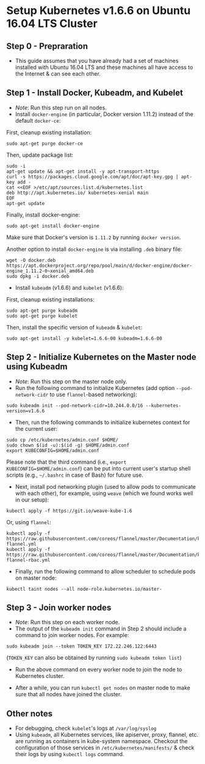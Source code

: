 Setup Kubernetes v1.6.6 on Ubuntu 16.04 LTS Cluster
====

## Step 0 - Prepraration
- This guide assumes that you have already had a set of machines installed with Ubuntu 16.04 LTS and these machines all have access to the Internet & can see each other.

## Step 1 - Install Docker, Kubeadm, and Kubelet
- *Note*: Run this step run on all nodes.
- Install `docker-engine` (in particular, Docker version 1.11.2) instead of the default `docker-ce`:

First, cleanup existing installation:
```
sudo apt-get purge docker-ce 
```

Then, update package list:
```
sudo -i
apt-get update && apt-get install -y apt-transport-https
curl -s https://packages.cloud.google.com/apt/doc/apt-key.gpg | apt-key add -
cat <<EOF >/etc/apt/sources.list.d/kubernetes.list
deb http://apt.kubernetes.io/ kubernetes-xenial main
EOF
apt-get update
```

Finally, install docker-engine:
```
sudo apt-get install docker-engine
```
Make sure that Docker's version is `1.11.2` by running `docker version`.

Another option to install `docker-engine` is via installing `.deb` binary file:
```
wget -O docker.deb https://apt.dockerproject.org/repo/pool/main/d/docker-engine/docker-engine_1.11.2-0~xenial_amd64.deb
sudo dpkg -i docker.deb
```

- Install `kubeadm` (v1.6.6) and `kubelet` (v1.6.6): 

First, cleanup existing installations:
```
sudo apt-get purge kubeadm
sudo apt-get purge kubelet
```

Then, install the specific version of `kubeadm` & `kubelet`:
```
sudo apt-get install -y kubelet=1.6.6-00 kubeadm=1.6.6-00
```

## Step 2 - Initialize Kubernetes on the Master node using Kubeadm
- *Note*: Run this step on the master node only.
- Run the following command to initialize Kubernetes (add option `--pod-network-cidr` to use `flannel`-based networking):
```
sudo kubeadm init --pod-network-cidr=10.244.0.0/16 --kubernetes-version=v1.6.6
```

- Then, run the following commands to initialize kubernetes context for the current user:
```
sudo cp /etc/kubernetes/admin.conf $HOME/ 
sudo chown $(id -u):$(id -g) $HOME/admin.conf
export KUBECONFIG=$HOME/admin.conf
```
 
Please note that the third command (i.e., `export KUBECONFIG=$HOME/admin.conf`) can be put into current user's startup shell scripts (e.g., `~/.bashrc` in case of Bash) for future use.

- Next, install pod networking plugin (used to allow pods to communicate with each other), for example, using `weave` (which we found works well in our setup):
```
kubectl apply -f https://git.io/weave-kube-1.6 
```

Or, using `flannel`:
```
kubectl apply -f https://raw.githubusercontent.com/coreos/flannel/master/Documentation/kube-flannel.yml
kubectl apply -f https://raw.githubusercontent.com/coreos/flannel/master/Documentation/kube-flannel-rbac.yml
```

- Finally, run the following command to allow scheduler to schedule pods on master node:
```
kubectl taint nodes --all node-role.kubernetes.io/master-
```

## Step 3 - Join worker nodes
- *Note*: Run this step on each worker node.
- The output of the `kubeadm init` command in Step 2 should include a command to join worker nodes. For example:
``` 
sudo kubeadm join --token TOKEN_KEY 172.22.246.122:6443
```

(`TOKEN_KEY` can also be obtained by running `sudo kubeadm token list`)

- Run the above command on every worker node to join the node to Kubernetes cluster.

- After a while, you can run `kubectl get nodes` on master node to make sure that all nodes have joined the cluster.

## Other notes

- For debugging, check `kubelet`'s logs at `/var/log/syslog`
- Using `kubeadm`, all Kubernetes services, like apiserver, proxy, flannel, etc. are running as containers in kube-system namespace. Checkout the configuration of those services in `/etc/kubernetes/manifests/` & check their logs by using `kubectl logs` command.